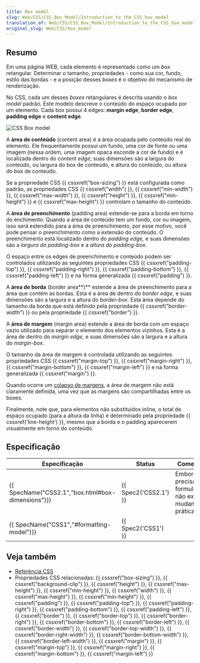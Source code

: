 ```yaml
---
title: Box model
slug: Web/CSS/CSS_Box_Model/Introduction_to_the_CSS_box_model
translation_of: Web/CSS/CSS_Box_Model/Introduction_to_the_CSS_box_model
original_slug: Web/CSS/box_model
---
```

## Resumo

Em uma página WEB, cada elemento é representado como um _box_ retangular. Determinar o tamanho, propriedades - como sua cor, fundo, estilo das bordas - e a posição desses _boxes_ é o objetivo do mecanismo de renderização.

No CSS, cada um desses _boxes_ retangulares é descrita usando o _box model_ padrão. Este modelo descreve o conteúdo do espaço ocupado por um elemento. Cada box possui 4 edges: **margin edge**, **border edge**, **padding edge** e **content edge**.

![CSS Box model](</en-US/docs/Web/CSS/CSS_Box_Model/Introduction_to_the_CSS_box_model/boxmodel-(3).png>)

A **área de conteúdo** (content area) é a área ocupada pelo conteúdo real do elemento. Ele frequentamente possui um fundo, uma cor de fonte ou uma imagem (nessa ordem, uma imagem opaca esconde a cor de fundo) e é localizada dentro do _content edge_; suas dimensões são a largura do conteúdo, ou largura do box de conteúdo, e altura do conteúdo, ou altura do box de conteúdo.

Se a propriedade CSS {{ cssxref("box-sizing") }} está configurada como padrão, as propriedades CSS {{ cssxref("width") }}, {{ cssxref("min-width") }}, {{ cssxref("max-width") }}, {{ cssxref("height") }}, {{ cssxref("min-height") }} e {{ cssxref("max-height") }} controlam o tamanho do conteúdo.

A **área de preenchimento** (padding area) estende-se para a borda em torno do enchimento. Quando a área de conteúdo tem um fundo, cor ou imagem, isso será estendido para a área de preenchimento, por esse motivo, você pode pensar o preenchimento como a extensão do conteúdo. O preenchimento está localizado dentro do _padding edge,_ e suas dimensões são a _largura do padding-box_ e a _altura do padding-box._

O espaço entre os edges de preenchimento e conteúdo podem ser controlados utilizando as seguintes propriedades CSS {{ cssxref("padding-top") }}, {{ cssxref("padding-right") }}, {{ cssxref("padding-bottom") }}, {{ cssxref("padding-left") }} e na forma generalizada {{ cssxref("padding") }}.

A **área de borda** (border area**)** estende a área de preenchimento para a área que contém as bordas. Esta é a área de dentro do _border edge_, e suas dimensões são a largura e a altura do _border-box._ Esta área depende do tamanho da borda que está definido pela propriedade {{ cssxref("border-width") }} ou pela propriedade {{ cssxref("border") }}.

A **área de margem** (margin area) estende a área de borda com um espaço vazio utilizado para separar o elemento dos elementos vizinhos. Esta é a área de dentro do _margin edge,_ e suas dimensões são a largura e a altura do _margin-box_.

O tamanho da área de margem é controlada utilizando as seguintes propriedades CSS {{ cssxref("margin-top") }}, {{ cssxref("margin-right") }}, {{ cssxref("margin-bottom") }}, {{ cssxref("margin-left") }} e na forma generalizada {{ cssxref("margin") }}.

Quando ocorre um [colapso de margens](/pt-BR/docs/Web/CSS/margin_collapsing), a área de margem não está claramente definida, uma vez que as margens são compartilhadas entre os boxes.

Finalmente, note que, para elementos não substituídos inline, o total de espaço ocupado (para a altura da linha) é determinado pela propriedade {{ cssxref('line-height') }}, mesmo que a borda e o padding aparecerem visualmente em torno do conteúdo.

## Especificação

| Especificação                                                    | Status                       | Comentário                                                        |
| ---------------------------------------------------------------- | ---------------------------- | ----------------------------------------------------------------- |
| {{ SpecName("CSS2.1","box.html#box-dimensions")}} | {{ Spec2('CSS2.1') }} | Embora mais precisamente formulada, não existem mudanças práticas |
| {{ SpecName("CSS1","#formatting-model")}}         | {{ Spec2('CSS1') }}     |                                                                   |

## Veja também

- [Referência CSS](/pt-BR/docs/Web/CSS/CSS_Reference)
- Propriedades CSS relacionadas: {{ cssxref("box-sizing") }}, {{ cssxref("background-clip") }}, {{ cssxref("height") }}, {{ cssxref("max-height") }}, {{ cssxref("min-height") }}, {{ cssxref("width") }}, {{ cssxref("max-height") }}, {{ cssxref("min-height") }}, {{ cssxref("padding") }}, {{ cssxref("padding-top") }}, {{ cssxref("padding-right") }}, {{ cssxref("padding-bottom") }}, {{ cssxref("padding-left") }}, {{ cssxref("border") }}, {{ cssxref("border-top") }}, {{ cssxref("border-right") }}, {{ cssxref("border-bottom") }}, {{ cssxref("border-left") }}, {{ cssxref("border-width") }}, {{ cssxref("border-top-width") }}, {{ cssxref("border-right-width") }}, {{ cssxref("border-bottom-width") }}, {{ cssxref("border-left-width") }}, {{ cssxref("margin") }}, {{ cssxref("margin-top") }}, {{ cssxref("margin-right") }}, {{ cssxref("margin-bottom") }}, {{ cssxref("margin-left") }}
